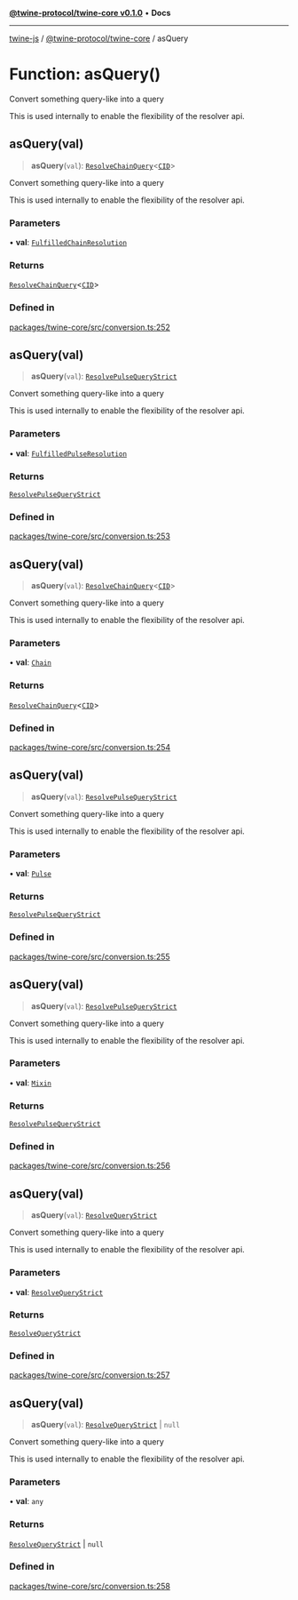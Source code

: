[**@twine-protocol/twine-core v0.1.0**](../README.md) • **Docs**

***

[twine-js](../../../README.md) / [@twine-protocol/twine-core](../README.md) / asQuery

# Function: asQuery()

Convert something query-like into a query

This is used internally to enable the flexibility of the resolver api.

## asQuery(val)

> **asQuery**(`val`): [`ResolveChainQuery`](../type-aliases/ResolveChainQuery.md)\<[`CID`](../classes/CID.md)\>

Convert something query-like into a query

This is used internally to enable the flexibility of the resolver api.

### Parameters

• **val**: [`FulfilledChainResolution`](../type-aliases/FulfilledChainResolution.md)

### Returns

[`ResolveChainQuery`](../type-aliases/ResolveChainQuery.md)\<[`CID`](../classes/CID.md)\>

### Defined in

[packages/twine-core/src/conversion.ts:252](https://github.com/twine-protocol/twine-js/blob/bc5370ff2573a6e5e5c7a912acc672967ce4c5db/packages/twine-core/src/conversion.ts#L252)

## asQuery(val)

> **asQuery**(`val`): [`ResolvePulseQueryStrict`](../type-aliases/ResolvePulseQueryStrict.md)

Convert something query-like into a query

This is used internally to enable the flexibility of the resolver api.

### Parameters

• **val**: [`FulfilledPulseResolution`](../type-aliases/FulfilledPulseResolution.md)

### Returns

[`ResolvePulseQueryStrict`](../type-aliases/ResolvePulseQueryStrict.md)

### Defined in

[packages/twine-core/src/conversion.ts:253](https://github.com/twine-protocol/twine-js/blob/bc5370ff2573a6e5e5c7a912acc672967ce4c5db/packages/twine-core/src/conversion.ts#L253)

## asQuery(val)

> **asQuery**(`val`): [`ResolveChainQuery`](../type-aliases/ResolveChainQuery.md)\<[`CID`](../classes/CID.md)\>

Convert something query-like into a query

This is used internally to enable the flexibility of the resolver api.

### Parameters

• **val**: [`Chain`](../type-aliases/Chain.md)

### Returns

[`ResolveChainQuery`](../type-aliases/ResolveChainQuery.md)\<[`CID`](../classes/CID.md)\>

### Defined in

[packages/twine-core/src/conversion.ts:254](https://github.com/twine-protocol/twine-js/blob/bc5370ff2573a6e5e5c7a912acc672967ce4c5db/packages/twine-core/src/conversion.ts#L254)

## asQuery(val)

> **asQuery**(`val`): [`ResolvePulseQueryStrict`](../type-aliases/ResolvePulseQueryStrict.md)

Convert something query-like into a query

This is used internally to enable the flexibility of the resolver api.

### Parameters

• **val**: [`Pulse`](../type-aliases/Pulse.md)

### Returns

[`ResolvePulseQueryStrict`](../type-aliases/ResolvePulseQueryStrict.md)

### Defined in

[packages/twine-core/src/conversion.ts:255](https://github.com/twine-protocol/twine-js/blob/bc5370ff2573a6e5e5c7a912acc672967ce4c5db/packages/twine-core/src/conversion.ts#L255)

## asQuery(val)

> **asQuery**(`val`): [`ResolvePulseQueryStrict`](../type-aliases/ResolvePulseQueryStrict.md)

Convert something query-like into a query

This is used internally to enable the flexibility of the resolver api.

### Parameters

• **val**: [`Mixin`](../type-aliases/Mixin.md)

### Returns

[`ResolvePulseQueryStrict`](../type-aliases/ResolvePulseQueryStrict.md)

### Defined in

[packages/twine-core/src/conversion.ts:256](https://github.com/twine-protocol/twine-js/blob/bc5370ff2573a6e5e5c7a912acc672967ce4c5db/packages/twine-core/src/conversion.ts#L256)

## asQuery(val)

> **asQuery**(`val`): [`ResolveQueryStrict`](../type-aliases/ResolveQueryStrict.md)

Convert something query-like into a query

This is used internally to enable the flexibility of the resolver api.

### Parameters

• **val**: [`ResolveQueryStrict`](../type-aliases/ResolveQueryStrict.md)

### Returns

[`ResolveQueryStrict`](../type-aliases/ResolveQueryStrict.md)

### Defined in

[packages/twine-core/src/conversion.ts:257](https://github.com/twine-protocol/twine-js/blob/bc5370ff2573a6e5e5c7a912acc672967ce4c5db/packages/twine-core/src/conversion.ts#L257)

## asQuery(val)

> **asQuery**(`val`): [`ResolveQueryStrict`](../type-aliases/ResolveQueryStrict.md) \| `null`

Convert something query-like into a query

This is used internally to enable the flexibility of the resolver api.

### Parameters

• **val**: `any`

### Returns

[`ResolveQueryStrict`](../type-aliases/ResolveQueryStrict.md) \| `null`

### Defined in

[packages/twine-core/src/conversion.ts:258](https://github.com/twine-protocol/twine-js/blob/bc5370ff2573a6e5e5c7a912acc672967ce4c5db/packages/twine-core/src/conversion.ts#L258)
